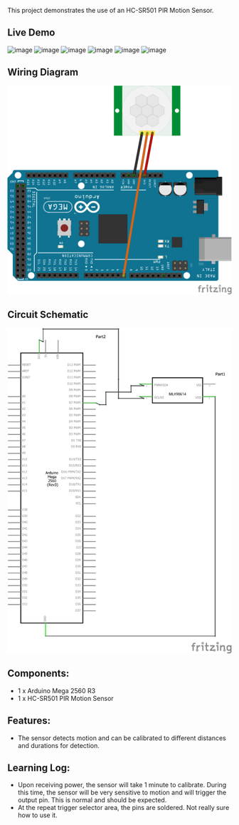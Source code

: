This project demonstrates the use of an HC-SR501 PIR Motion Sensor.

## Live Demo
[comment]: # (insert video in the next line)

![image](https://github.com/MFarabi619/Arduino/assets/54924158/38beda4c-3217-4157-b14e-236093a2a07f)
![image](https://github.com/MFarabi619/Arduino/assets/54924158/eb08eac8-16f4-4749-9cec-2339f13409f0)
![image](https://github.com/MFarabi619/Arduino/assets/54924158/f82ae13f-492d-4dcf-a9d1-b08c4fa7e94b)
![image](https://github.com/MFarabi619/Arduino/assets/54924158/7c12cb8b-d6b0-4134-8d35-94ec1c8fc2d4)
![image](https://github.com/MFarabi619/Arduino/assets/54924158/a43dd391-f31e-471b-93bf-b619e02178c4)
![image](https://github.com/MFarabi619/Arduino/assets/54924158/59c82f05-05de-439e-b6d7-b195e1ea35af)


## Wiring Diagram
![Image of Circuit](https://github.com/MFarabi619/Arduino/blob/main/Motion%20Sensor/Motion%20Sensor%20Wiring%20Diagram.png?raw=true)

## Circuit Schematic
![image](https://github.com/MFarabi619/Arduino/blob/main/Motion%20Sensor/Motion%20Sensor%20Circuit%20Schematic.png?raw=true)

## Components:
- 1 x Arduino Mega 2560 R3
- 1 x HC-SR501 PIR Motion Sensor

## Features:
- The sensor detects motion and can be calibrated to different distances and durations for detection.

## Learning Log:
- Upon receiving power, the sensor will take 1 minute to calibrate. During this time, the sensor will be very sensitive to motion and will trigger the output pin. This is normal and should be expected.
- At the repeat trigger selector area, the pins are soldered. Not really sure how to use it.
